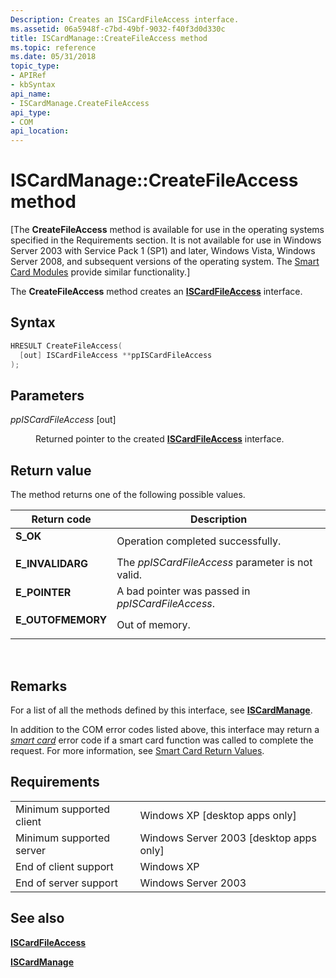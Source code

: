 ```yaml
---
Description: Creates an ISCardFileAccess interface.
ms.assetid: 06a5948f-c7bd-49bf-9032-f40f3d0d330c
title: ISCardManage::CreateFileAccess method
ms.topic: reference
ms.date: 05/31/2018
topic_type: 
- APIRef
- kbSyntax
api_name: 
- ISCardManage.CreateFileAccess
api_type: 
- COM
api_location: 
---
```


# ISCardManage::CreateFileAccess method

\[The **CreateFileAccess** method is available for use in the operating systems specified in the Requirements section. It is not available for use in Windows Server 2003 with Service Pack 1 (SP1) and later, Windows Vista, Windows Server 2008, and subsequent versions of the operating system. The [Smart Card Modules](https://msdn.microsoft.com/library/Dd627652(v=VS.85).aspx) provide similar functionality.\]

The **CreateFileAccess** method creates an [**ISCardFileAccess**](iscardfileaccess.md) interface.

## Syntax


```C++
HRESULT CreateFileAccess(
  [out] ISCardFileAccess **ppISCardFileAccess
);
```



## Parameters

<dl> <dt>

*ppISCardFileAccess* \[out\]
</dt> <dd>

Returned pointer to the created [**ISCardFileAccess**](iscardfileaccess.md) interface.

</dd> </dl>

## Return value

The method returns one of the following possible values.



| Return code                                                                                   | Description                                                  |
|-----------------------------------------------------------------------------------------------|--------------------------------------------------------------|
| <dl> <dt>**S\_OK**</dt> </dl>          | Operation completed successfully.<br/>                 |
| <dl> <dt>**E\_INVALIDARG**</dt> </dl>  | The *ppISCardFileAccess* parameter is not valid.<br/>  |
| <dl> <dt>**E\_POINTER**</dt> </dl>     | A bad pointer was passed in *ppISCardFileAccess*.<br/> |
| <dl> <dt>**E\_OUTOFMEMORY**</dt> </dl> | Out of memory.<br/>                                    |



 

## Remarks

For a list of all the methods defined by this interface, see [**ISCardManage**](iscardmanage.md).

In addition to the COM error codes listed above, this interface may return a [*smart card*](https://msdn.microsoft.com/library/ms721625(v=VS.85).aspx) error code if a smart card function was called to complete the request. For more information, see [Smart Card Return Values](authentication-return-values.md).

## Requirements



|                                     |                                                      |
|-------------------------------------|------------------------------------------------------|
| Minimum supported client<br/> | Windows XP \[desktop apps only\]<br/>          |
| Minimum supported server<br/> | Windows Server 2003 \[desktop apps only\]<br/> |
| End of client support<br/>    | Windows XP<br/>                                |
| End of server support<br/>    | Windows Server 2003<br/>                       |



## See also

<dl> <dt>

[**ISCardFileAccess**](iscardfileaccess.md)
</dt> <dt>

[**ISCardManage**](iscardmanage.md)
</dt> </dl>

 

 




